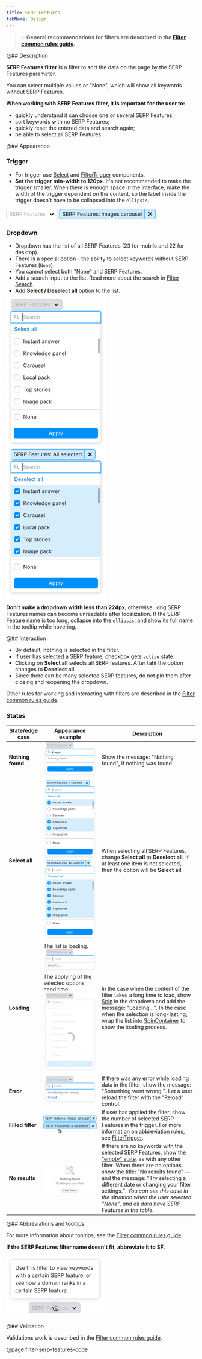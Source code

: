 ```yaml
---
title: SERP Features
tabName: Design
---
```


> 💡 **General recommendations for filters are described in the [Filter common rules guide](/filter-group/filter-rules/).**

@## Description

**SERP Features filter** is a filter to sort the data on the page by the SERP Features parameter.

You can select multiple values or "None", which will show all keywords without SERP Features.

**When working with SERP Features filter, it is important for the user to:**

- quickly understand it can choose one or several SERP Features;
- sort keywords with no SERP Features;
- quickly reset the entered data and search again;
- be able to select all SERP Features.

@## Appearance

### Trigger

- For trigger use [Select](/components/select/) and [FilterTrigger](/components/filter-trigger/) components.
- **Set the trigger min-width to 120px**. It's not recommended to make the trigger smaller. When there is enough space in the interface, make the width of the trigger dependent on the content, so the label inside the trigger doesn't have to be collapsed into the `ellipsis`.

![filter placeholder](static/placeholder-serp.png)
![active filter](static/active-serp.png)

### Dropdown

- Dropdown has the list of all SERP Features (23 for mobile and 22 for desktop).
- There is a special option - the ability to select keywords without SERP Features (`None`).
- You cannot select both "None" and SERP Features.
- Add a search input to the list. Read more about the search in [Filter Search](/filter-group/filter-search/).
- Add **Select / Deselect all** option to the list.

![opened filter](static/opened-serp.png)
![opened filter](static/deselct-serp.png)

**Don't make a dropdown width less than 224px**, otherwise, long SERP Features names can become unreadable after localization. If the SERP Feature name is too long, collapse into the `ellipsis`, and show its full name in the tooltip while hovering.

@## Interaction

- By default, nothing is selected in the filter.
- If user has selected a SERP feature, checkbox gets `active` state.
- Clicking on **Select all** selects all SERP features. After taht the option changes to **Deselect all**.
- Since there can be many selected SERP features, do not pin them after closing and reopening the dropdown.

Other rules for working and interacting with filters are described in the [Filter common rules guide](/filter-group/filter-rules/).

### States

| State/edge case   | Appearance example                                                                                                                                    | Description                                                                                                                                                                                                                                                                                                                                                                                                         |
| ----------------- | ----------------------------------------------------------------------------------------------------------------------------------------------------- | ------------------------------------------------------------------------------------------------------------------------------------------------------------------------------------------------------------------------------------------------------------------------------------------------------------------------------------------------------------------------------------------------------------------- |
| **Nothing found** | ![nothing found](static/nothing-found-serp.png)                                                                                                       | Show the message: "Nothing found", if nothing was found.                                                                                                                                                                                                                                                                                                                                                            |
| **Select all**    | ![filled filter](static/filled-serp.png) ![filled filter](static/deselct-serp.png)                                                                    | When selecting all SERP Features, change **Select all** to **Deselect all**. If at least one item is not selected, then the option will be **Select all**.                                                                                                                                                                                                                                                          |
| **Loading**       | The list is loading. ![loading filter](static/loading-serp.png) The applying of the selected options need time. ![loading filter](static/loading.png) | In the case when the content of the filter takes a long time to load, show [Spin](/components/spin/) in the dropdown and add the message: "Loading...". In the case when the selection is long-lasting, wrap the list into [SpinContainer](/components/spin-container/) to show the loading process.                                                                                                                |
| **Error**         | ![error](static/error-serp.png)                                                                                                                       | If there was any error while loading data in the filter, show the message: "Something went wrong.". Let a user reload the filter with the "Reload" control.                                                                                                                                                                                                                                                         |
| **Filled filter** | ![active serp](static/active-serp.png) ![active serp](static/active-hover-serp.png)                                                                   | If user has applied the filter, show the number of selected SERP Features in the trigger. For more information on abbreviation rules, see [FilterTrigger](/components/filter-trigger/).                                                                                                                                                                                                                             |
| **No results**    | ![nothing found](static/nothing-found.png)                                                                                                            | If there are no keywords with the selected SERP Features, show the ["empty" state](/components/widget-empty/), as with any other filter. When there are no options, show the title: "No results found" — and the message: "Try selecting a different date or changing your filter settings.". _You can see this case in the situation when the user selected "None", and all data have SERP Features in the table._ |

@## Abbreviations and tooltips

For more information about tooltips, see the [Filter common rules guide](/filter-group/filter-rules/).

**If the SERP Features filter name doesn't fit, abbreviate it to **SF**.**

![tooltips](static/tooltips.png)

@## Validation

Validations work is described in the [Filter common rules guide](/filter-group/filter-rules/).

@page filter-serp-features-code
